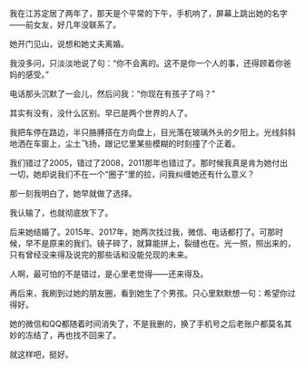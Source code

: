 我在江苏定居了两年了，那天是个平常的下午，手机响了，屏幕上跳出她的名字——前女友，好几年没联系了。

她开门见山，说想和她丈夫离婚。

我没多问，只淡淡地说了句：“你不会离的。这不是你一个人的事，还得顾着你爸妈的感受。”

电话那头沉默了一会儿，然后问我：“你现在有孩子了吗？”

其实有没有，没什么区别。早已是两个世界的人了。

我把车停在路边，半只胳膊搭在方向盘上，目光落在玻璃外头的夕阳上。光线斜斜地洒在车窗上，尘土飞扬，跟记忆里某些模糊的时刻撞了个正着。

我们错过了2005，错过了2008，2011那年也错过了。那时候我真是肯为她付出一切，她却说我们不在一个“圈子”里的拉，问我纠缠她还有什么意义？

那一刻我明白了，她早就做了选择。

我认输了，也就彻底放下了。

后来她结婚了。2015年、2017年，她两次找过我，微信、电话都打了。可那时候，早不是原来的我们。镜子碎了，就算能拼上，裂缝也在。光一照，照出来的，只有曾经没来得及说完的那些话和没能兑现的未来。

人啊，最可怕的不是错过，是心里老觉得——还来得及。

再后来，我刷到过她的朋友圈，看到她生了个男孩。只心里默默想一句：希望你过得好。

她的微信和QQ都随着时间消失了，不是我删的，换了手机号之后老账户都莫名其妙的冻结了，再也找不回来了。

就这样吧，挺好。

